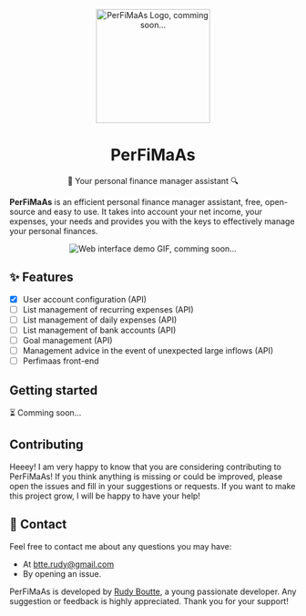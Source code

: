 

<p align="center">
  <img src="assets/logo.svg" alt="PerFiMaAs Logo, comming soon..." width="200" height="200" />
</p>

<h1 align="center">PerFiMaAs</h1>


<p align="center">📒 Your personal finance manager assistant 🔍</p>

**PerFiMaAs** is an efficient personal finance manager assistant, free, open-source and easy to use. It takes into account your net income, your expenses, your needs and provides you with the keys to effectively manage your personal finances.

<p align="center">
  <img src="assets/web-demo.gif" alt="Web interface demo GIF, comming soon..." />
</p>

## ✨ Features

 - [X] User account configuration (API)
 - [ ] List management of recurring expenses (API)
 - [ ] List management of daily expenses (API)
 - [ ] List management of bank accounts (API)
 - [ ] Goal management (API)
 - [ ] Management advice in the event of unexpected large inflows (API)
 - [ ] Perfimaas front-end

## Getting started

⏳ Comming soon... 

## Contributing

Heeey! I am very happy to know that you are considering contributing to PerFiMaAs! If you think anything is missing or could be improved, please open the issues and fill in your suggestions or requests. If you want to make this project grow, I will be happy to have your help!

## 💌 Contact

Feel free to contact me about any questions you may have:
* At [btte.rudy@gmail.com](mailto:btte.rudy@gmail.com)
* By opening an issue.

PerFiMaAs is developed by [Rudy Boutte](https://github.com/boutterudy), a young passionate developer. Any suggestion or feedback is highly appreciated. Thank you for your support!
